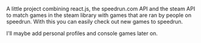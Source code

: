 A little project combining react.js, the speedrun.com API and the steam API to match games in the steam library with games that are ran by people on speedrun. 
With this you can easily check out new games to speedrun.

I'll maybe add personal profiles and console games later on.
